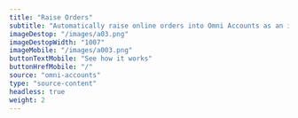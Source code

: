 ```yaml
---
title: "Raise Orders"
subtitle: "Automatically raise online orders into Omni Accounts as an invoice or sales order."
imageDestop: "/images/a03.png"
imageDestopWidth: "1007"
imageMobile: "/images/a003.png"
buttonTextMobile: "See how it works"
buttonHrefMobile: "/" 
source: "omni-accounts"
type: "source-content"
headless: true
weight: 2
---
```

